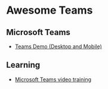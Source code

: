 # Awesome Teams

## Microsoft Teams
* [Teams Demo (Desktop and Mobile)](https://teamsdemo.office.com)

## Learning
* [Microsoft Teams video training](https://support.microsoft.com/en-us/office/microsoft-teams-video-training-4f108e54-240b-4351-8084-b1089f0d21d7)
